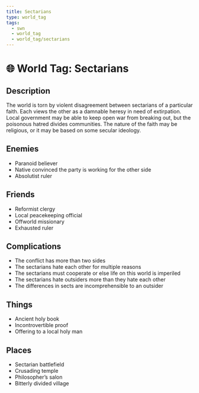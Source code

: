 ```yaml
---
title: Sectarians
type: world_tag
tags:
  - swn
  - world_tag
  - world_tag/sectarians
---
```

# 🌐 World Tag: Sectarians

## Description
The world is torn by violent disagreement between sectarians of a particular faith. Each views the other as a damnable heresy in need of extirpation. Local government may be able to keep open war from breaking out, but the poisonous hatred divides communities. The nature of the faith may be religious, or it may be based on some secular ideology.
## Enemies
- Paranoid believer
- Native convinced the party is working for the other side
- Absolutist ruler

## Friends
- Reformist clergy
- Local peacekeeping official
- Offworld missionary
- Exhausted ruler

## Complications
- The conflict has more than two sides
- The sectarians hate each other for multiple reasons
- The sectarians must cooperate or else life on this world is imperiled
- The sectarians hate outsiders more than they hate each other
- The differences in sects are incomprehensible to an outsider

## Things
- Ancient holy book
- Incontrovertible proof
- Offering to a local holy man

## Places
- Sectarian battlefield
- Crusading temple
- Philosopher’s salon
- Bitterly divided village

